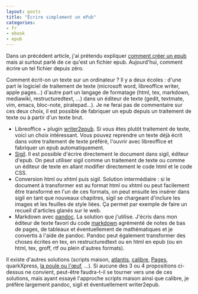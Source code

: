 ```yaml
---
layout: posts
title: "Écrire simplement un ePub"
categories:
- fr
- ebook
- epub
---
```


Dans un précédent article, j'ai prétendu expliquer [comment créer un epub](/journal/2011/05-27/Ecrire_en_epub.html) mais ai surtout parlé de ce qu'est un fichier epub. Aujourd'hui, comment écrire un tel fichier depuis zéro.

Comment écrit-on un texte sur un ordinateur ? Il y a deux écoles : d'une part le logiciel de traitement de texte (microsoft word, libreoffice writer, apple pages...) d'autre part un langage de formatage (html, tex, markdown, mediawiki, restructuredtext, ...) dans un éditeur de texte (gedit, textmate, vim, emacs, bloc-note, piratepad...). Je ne ferai pas de commentaire sur ces deux choix, il est possible de fabriquer un epub depuis un traitement de texte ou à partir d'un texte brut.

+ Libreoffice + plugin [writer2epub](http://extensions.services.openoffice.org/en/project/Writer2ePub). Si vous êtes plutôt traitement de texte, voici un choix intéressant. Vous pouvez reprendre un texte déjà écrit dans votre traitement de texte préféré, l'ouvrir avec libreoffice et fabriquer un epub automatiquement.
+ [Sigil](https://code.google.com/p/sigil/). Il est possible d'écrire directement le document dans sigil, éditeur d'epub. On peut utiliser sigil comme un traitement de texte ou comme un éditeur de texte en allant modifier directement le code html et le code CSS.
+ Conversion html ou xhtml puis sigil. Solution intermédiaire : si le document à transformer est au format html ou xhtml ou peut facilement être transformé en l'un de ces formats, on peut ensuite les insérer dans sigil en tant que nouveaux chapitres, sigil se chargeant d'inclure les images et les feuilles de style liées. Ça permet par exemple de faire un recueil d'articles glanés sur le web.
+ Markdown avec [pandoc](http://johnmacfarlane.net/pandoc/). La solution que j'utilise. J'écris dans mon éditeur de texte favori du code [markdown](https://en.wikipedia.org/wiki/Markdown) agrémenté de notes de bas de pages, de tableaux et éventuellement de mathématiques et je convertis à l'aide de pandoc. Pandoc peut également transformer des choses écrites en tex, en restructuredtext ou en html en epub (ou en html, tex, groff, rtf ou plein d'autres formats).


Il existe d'autres solutions (scripts maison, [atlantis](http://www.atlantiswordprocessor.com/fr/), [calibre](http://www.calibre-ebook.com/), [Pages](http://www.apple.com/iwork/pages/), quarkXpress, [la poule ou l'œuf](http://www.pouleouoeuf.org/),  ...). Si aucune des 3 ou 4 propositions ci-dessus ne convient, peut-être faudra-t-il se tourner vers une de ces solutions, mais ayant essayé l'approche scripts maison ainsi que calibre, je préfère largement pandoc, sigil et éventuellement writer2epub.

